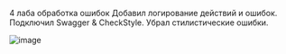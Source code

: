 4 лаба обработка ошибок Добавил логирование действий и ошибок. Подключил Swagger & CheckStyle. Убрал стилистические ошибки.

![image](https://github.com/user-attachments/assets/24f6cdb9-7e48-49a3-b301-9c6a90f5c5f4)





